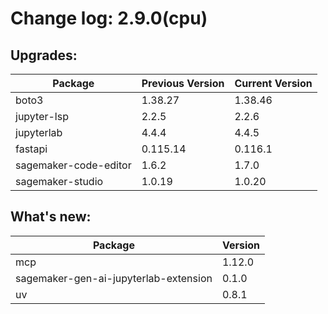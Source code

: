 # Change log: 2.9.0(cpu)

## Upgrades: 

Package | Previous Version | Current Version
---|---|---
boto3|1.38.27|1.38.46
jupyter-lsp|2.2.5|2.2.6
jupyterlab|4.4.4|4.4.5
fastapi|0.115.14|0.116.1
sagemaker-code-editor|1.6.2|1.7.0
sagemaker-studio|1.0.19|1.0.20

## What's new: 

Package | Version 
---|---
mcp|1.12.0
sagemaker-gen-ai-jupyterlab-extension|0.1.0
uv|0.8.1
